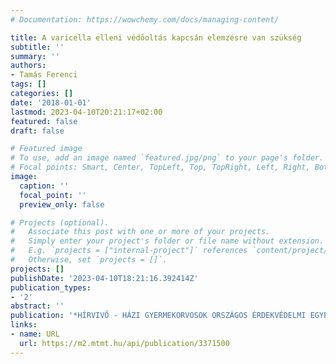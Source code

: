 ```yaml
---
# Documentation: https://wowchemy.com/docs/managing-content/

title: A varicella elleni védőoltás kapcsán elemzésre van szükség
subtitle: ''
summary: ''
authors:
- Tamás Ferenci
tags: []
categories: []
date: '2018-01-01'
lastmod: 2023-04-10T20:21:17+02:00
featured: false
draft: false

# Featured image
# To use, add an image named `featured.jpg/png` to your page's folder.
# Focal points: Smart, Center, TopLeft, Top, TopRight, Left, Right, BottomLeft, Bottom, BottomRight.
image:
  caption: ''
  focal_point: ''
  preview_only: false

# Projects (optional).
#   Associate this post with one or more of your projects.
#   Simply enter your project's folder or file name without extension.
#   E.g. `projects = ["internal-project"]` references `content/project/deep-learning/index.md`.
#   Otherwise, set `projects = []`.
projects: []
publishDate: '2023-04-10T18:21:16.392414Z'
publication_types:
- '2'
abstract: ''
publication: '*HÍRVIVŐ - HÁZI GYERMEKORVOSOK ORSZÁGOS ÉRDEKVÉDELMI EGYESÜLETÉNEK LAPJA*'
links:
- name: URL
  url: https://m2.mtmt.hu/api/publication/3371500
---
```

